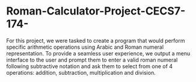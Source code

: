 # Roman-Calculator-Project-CECS7-174-
For this project, we were tasked to create a program that would perform specific arithmetic operations using Arabic and Roman numeral representation. To provide a seamless user experience, we output a menu interface to the user and prompt them to enter a valid roman numeral following subtractive notation and ask them to select from one of 4 operations: addition, subtraction, multiplication and division. 
